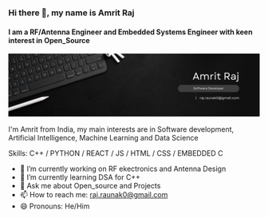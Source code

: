 ### Hi there 👋, my name is Amrit Raj
#### I am a RF/Antenna Engineer and Embedded Systems Engineer with keen interest in Open_Source
![](githu-banner.png)

I'm Amrit from India, my main interests are in Software development, Artificial Intelligence, Machine Learning and Data Science

Skills: C++ / PYTHON / REACT / JS / HTML / CSS / EMBEDDED C

- 🔭 I’m currently working on RF ekectronics and Antenna Design
- 🌱 I’m currently learning DSA for C++
- 💬 Ask me about Open_source and Projects 
- 📫 How to reach me: raj.raunak0@gmail.com 
- 😄 Pronouns: He/Him 


